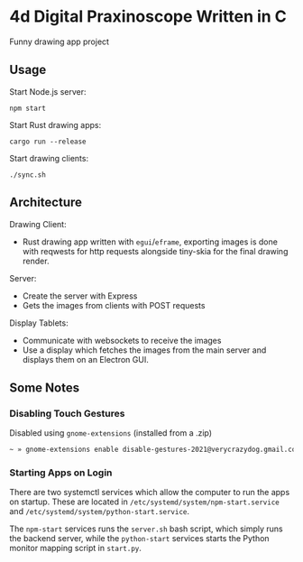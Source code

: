 # 4d Digital Praxinoscope Written in C
Funny drawing app project

## Usage

Start Node.js server:
```
npm start
```

Start Rust drawing apps:
```
cargo run --release
```

Start drawing clients:
```
./sync.sh
```
## Architecture

Drawing Client:
- Rust drawing app written with `egui`/`eframe`, exporting images is done with reqwests for http requests alongside tiny-skia for the final drawing render.

Server:
- Create the server with Express
- Gets the images from clients with POST requests

Display Tablets:
- Communicate with websockets to receive the images
- Use a display which fetches the images from the main server and displays them on an Electron GUI.

## Some Notes

### Disabling Touch Gestures
Disabled using `gnome-extensions` (installed from a .zip)

```bash
~ » gnome-extensions enable disable-gestures-2021@verycrazydog.gmail.com
```

### Starting Apps on Login

There are two systemctl services which allow the computer to run the apps on startup. These are located in `/etc/systemd/system/npm-start.service` and `/etc/systemd/system/python-start.service`.

The `npm-start` services runs the `server.sh` bash script, which simply runs the backend server, while the `python-start` services starts the Python monitor mapping script in `start.py`.

